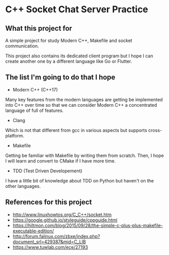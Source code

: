 # C++ Socket Chat Server Practice

## What this project for

A simple project for study Modern C++, Makefile and socket communication.

This project also contains its dedicated client program but I hope I can create another one by a different language like Go or Flutter.

## The list I'm going to do that I hope

- Modern C++ (C++17)

Many key features from the modern languages are getting be implemented into C++ over time so that we can consider Modern C++ a concentrated language of full of features.

- Clang

Which is not that different from gcc in various aspects but supports cross-platform.

- Makefile

Getting be familiar with Makefile by writing them from scratch. Then, I hope I will learn and convert to CMake if I have more time.

- TDD (Test Driven Developement)

I have a little bit of knowledge about TDD on Python but haven't on the other languages.

## References for this project

- http://www.linuxhowtos.org/C_C++/socket.htm
- https://google.github.io/styleguide/cppguide.html
- https://hiltmon.com/blog/2015/09/28/the-simple-c-plus-plus-makefile-executable-edition/
- http://forum.falinux.com/zbxe/index.php?document_srl=429387&mid=C_LIB
- https://www.tuwlab.com/ece/27193
